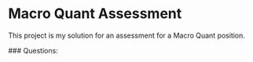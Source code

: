 # Macro Quant Assessment

This project is my solution for an assessment for a Macro Quant position.

### Questions:

